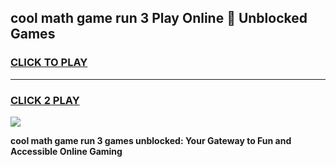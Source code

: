
## cool math game run 3 Play Online 👋 Unblocked Games
<h3>
<a href="https://news.freeplayer.one?title=cool_math_game_run_3&ref=17CMG">CLICK TO PLAY</a></h3>
<hr>

<h3>
<a href="https://news.freeplayer.one?title=cool_math_game_run_3&ref=17CMG">CLICK 2 PLAY</a>
  
</h3>

<a href="https://news.freeplayer.one?title=cool_math_game_run_3&ref=17CMG/"><img src="https://clearcache.store/games.png"></a>


**cool math game run 3 games unblocked: Your Gateway to Fun and Accessible Online Gaming**
